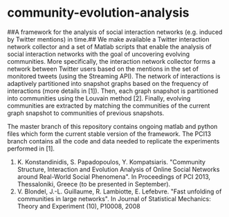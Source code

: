 community-evolution-analysis
============================

##A framework for the analysis of social interaction networks (e.g. induced by Twitter mentions) in time.##
We make available a Twitter interaction network collector and a set of Matlab scripts that enable the analysis of social interaction networks with the goal of uncovering evolving communities. More specifically, the interaction network collector forms a network between Twitter users based on the mentions in the set of monitored tweets (using the Streaming API). The network of interactions is adaptively partitioned into snapshot graphs based on the frequency of interactions (more details in [1]). Then, each graph snapshot is partitioned into communities using the Louvain method [2]. Finally, evolving communities are extracted by matching the communities of the current graph snapshot to communities of previous snapshots.

The master  branch of this repository contains ongoing matlab and python files which form the current stable version of the framework. The PCI13 branch contains all the code and data needed to replicate the experiments performed in [1].

1. K. Konstandinidis, S. Papadopoulos, Y. Kompatsiaris. "Community Structure, Interaction and Evolution Analysis of Online Social Networks around Real-World Social Phenomena". In Proceedings of PCI 2013, Thessaloniki, Greece (to be presented in September).
2. V. Blondel, J.-L. Guillaume, R. Lambiotte, E. Lefebvre. "Fast unfolding of communities in large networks". In Journal of Statistical Mechanics: Theory and Experiment (10), P10008, 2008
